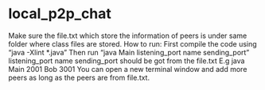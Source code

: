# local_p2p_chat

Make sure the file.txt which store the information of peers is under same folder where class files are stored.
How to run: 
First compile the code using “java -Xlint *.java”
Then run “java Main listening_port name sending_port”
listening_port name sending_port should be got from the file.txt
E.g java Main 2001 Bob 3001
You can open a new terminal window and add more peers as long as the peers are from file.txt.
